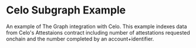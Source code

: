 # Celo Subgraph Example
An example of The Graph integration with Celo. This example indexes data from Celo's Attestaions contract including number of attestations requested onchain and the number completed by an account+identifier.
